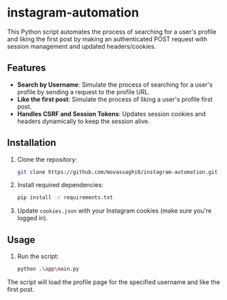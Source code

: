 # instagram-automation
This Python script automates the process of searching for a user's profile and liking the first post by making an authenticated POST request with session management and updated headers/cookies.

## Features

- **Search by Username**: Simulate the process of searching for a user's profile by sending a request to the profile URL.
- **Like the first post**: Simulate the process of liking a user's profile first post.
- **Handles CSRF and Session Tokens**: Updates session cookies and headers dynamically to keep the session alive.

## Installation

1. Clone the repository:

    ```bash
    git clone https://github.com/movassaghi6/instagram-automation.git
    ```

2. Install required dependencies:

    ```bash
    pip install -r requirements.txt
    ```

3. Update `cookies.json` with your Instagram cookies (make sure you're logged in).

## Usage

1. Run the script:

    ```bash
    python .\app\main.py
    ```

The script will load the profile page for the specified username and like the first post.